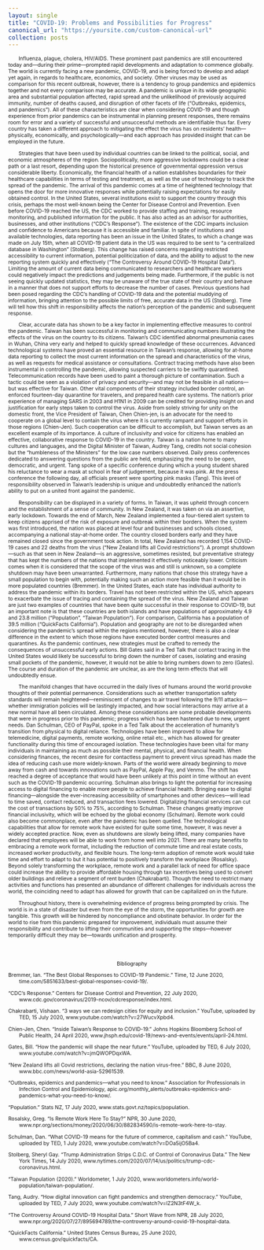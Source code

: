 ```yaml
---
layout: single
title: "COVID-19: Problems and Possibilities for Progress"
canonical_url: "https://yoursite.com/custom-canonical-url"
collection: posts
---
```



<html>
<head>
<style>
.center {
	text-align: center;
}
.myDiv {
  font-size: .75em;
}
.hang {
  padding-left: 22px ;
  text-indent: -22px ;
}
</style>
</head>
<body>
<div class="myDiv">

<p>&emsp;&emsp;Influenza, plague, cholera, HIV/AIDS. These prominent past pandemics are still encountered today and—during their prime—prompted rapid developments and adaptation to commence globally. The world is currently facing a new pandemic, COVID-19, and is being forced to develop and adapt yet again, in regards to healthcare, economics, and society. Other viruses may be used as comparison for this recent outbreak, however, there is a tendency to group pandemics and epidemics together and not every comparison may be accurate. A pandemic is unique in its wide geographic area and substantial population affected, rapid spread and the unlikelihood of previously acquired immunity, number of deaths caused, and disruption of other facets of life (“Outbreaks, epidemics, and pandemics”). All of these characteristics are clear when considering COVID-19 and though experience from prior pandemics can be instrumental in planning present responses, there remains room for error and a variety of successful and unsuccessful methods are identifiable thus far. Every country has taken a different approach to mitigating the effect the virus has on residents’ health—physically, economically, and psychologically—and each approach has provided insight that can be employed in the future. </p>


<p>&emsp;&emsp;Strategies that have been used by individual countries can be linked to the political, social, and economic atmospheres of the region. Sociopolitically, more aggressive lockdowns could be a clear path or a last resort, depending upon the historical presence of governmental oppression versus considerable liberty. Economically, the financial health of a nation establishes boundaries for their healthcare capabilities in terms of testing and treatment, as well as the use of technology to track the spread of the pandemic. The arrival of this pandemic comes at a time of heightened technology that opens the door for more innovative responses while potentially raising expectations for easily obtained control. In the United States, several institutions exist to support the country through this crisis, perhaps the most well-known being the Center for Disease Control and Prevention. Even before COVID-19 reached the US, the CDC worked to provide staffing and training, resource monitoring, and published information for the public. It has also acted as an advisor for authorities, businesses, and other institutions (“CDC’s Response”). The existence of the CDC imparts inclusion and confidence to Americans because it is accessible and familiar. In spite of institutions and available technologies, data reporting has been an issue in the United States, to which a change was made on July 15th, when all COVID-19 patient data in the US was required to be sent to “a centralized database in Washington” (Stolberg). This change has raised concerns regarding restricted accessibility to current information, potential politicization of data, and the ability to adjust to the new reporting system quickly and effectively (“The Controversy Around COVID-19 Hospital Data”). Limiting the amount of current data being communicated to researchers and healthcare workers could negatively impact the predictions and judgements being made. Furthermore, if the public is not seeing quickly updated statistics, they may be unaware of the true state of their country and behave in a manner that does not support efforts to decrease the number of cases. Previous questions had been posed regarding the CDC’s handling of COVID-19 data and the potential muddying of information, bringing attention to the possible limits of free, accurate data in the US (Stolberg). Time will tell how this shift in responsibility affects the nation’s perception of the pandemic and subsequent response. </p>

<p>&emsp;&emsp;Clear, accurate data has shown to be a key factor in implementing effective measures to control the pandemic. Taiwan has been successful in monitoring and communicating numbers illustrating the effects of the virus on the country to its citizens. Taiwan’s CDC identified abnormal pneumonia cases in Wuhan, China very early and helped to quickly spread knowledge of these occurrences. Advanced technological systems have proved an essential resource in Taiwan’s response, allowing for at-home data reporting to collect the most current information on the spread and characteristics of the virus, as well as requests for medical assistance or consultations. Contract tracing methods have also been instrumental in controlling the pandemic, allowing suspected carriers to be swiftly quarantined. Telecommunication records have been used to paint a thorough picture of contamination. Such a tactic could be seen as a violation of privacy and security—and may not be feasible in all nations—but was effective for Taiwan. Other vital components of their strategy included border control, an enforced fourteen-day quarantine for travelers, and prepared health care systems. The nation’s prior experience of managing SARS in 2003 and H1N1 in 2009 can be credited for providing insight on and justification for early steps taken to control the virus. Aside from solely striving for unity on the domestic front, the Vice President of Taiwan, Chen Chien-jen, is an advocate for the need to cooperate on a global level to contain the virus where it is currently rampant and support efforts in those regions (Chien-Jen). Such cooperation can be difficult to accomplish, but Taiwan serves as an excellent example of its importance. A culture of inclusivity and voice for citizens has enabled an effective, collaborative response to COVID-19 in the country. Taiwan is a nation home to many cultures and languages, and the Digital Minister of Taiwan, Audrey Tang, credits not social cohesion but the “humbleness of the Ministers” for the low case numbers observed. Daily press conferences dedicated to answering questions from the public are held, emphasizing the need to be open, democratic, and urgent. Tang spoke of a specific conference during which a young student shared his reluctance to wear a mask at school in fear of judgement, because it was pink. At the press conference the following day, all officials present were sporting pink masks (Tang). This level of responsibility observed in Taiwan’s leadership is unique and undoubtedly enhanced the nation’s ability to put on a united front against the pandemic. </p>

<p>&emsp;&emsp;Responsibility can be displayed in a variety of forms. In Taiwan, it was upheld through concern and the establishment of a sense of community. In New Zealand, it was taken on via an assertive, early lockdown. Towards the end of March, New Zealand implemented a four-tiered alert system to keep citizens apprised of the risk of exposure and outbreak within their borders. When the system was first introduced, the nation was placed at level four and businesses and schools closed, accompanying a national stay-at-home order. The country closed borders early and they have remained closed since the government took action. In total, New Zealand has recorded 1,154 COVID-19 cases and 22 deaths from the virus (“New Zealand lifts all Covid restrictions”). A prompt shutdown—such as that seen in New Zealand—is an aggressive, sometimes resisted, but preventative strategy that has kept the numbers of the nations that implemented it effectively noticeably lower. Criticism comes when it is considered that the scope of the virus was and still is unknown, so a complete shutdown may have been unwarranted. Furthermore, many nations that chose this strategy have a small population to begin with, potentially making such an action more feasible than it would be in more populated countries (Bremmer). In the United States, each state has individual authority to address the pandemic within its borders. Travel has not been restricted within the US, which appears to exacerbate the issue of tracing and containing the spread of the virus. New Zealand and Taiwan are just two examples of countries that have been quite successful in their response to COVID-19, but an important note is that these countries are both islands and have populations of approximately 4.9 and 23.8 million (“Population”, “Taiwan Population”). For comparison, California has a population of 39.5 million (“QuickFacts California”). Population and geography are not to be disregarded when considering the pandemic’s spread within the regions mentioned, however, there is also a clear difference in the extent to which those regions have executed border control measures and quarantines. As the pandemic continues, new strategies must be crafted to remedy the consequences of unsuccessful early actions. Bill Gates said in a Ted Talk that contact tracing in the United States would likely be successful to bring down the number of cases, isolating and erasing small pockets of the pandemic, however, it would not be able to bring numbers down to zero (Gates). The course and duration of the pandemic are unclear, as are the long term effects that will undoubtedly ensue. </p>


<p>&emsp;&emsp;The manifold changes that have occurred in the daily lives of humans around the world provoke thoughts of their potential permanence. Considerations such as whether transportation safety standards will remain heightened—reminiscent of changes to air travel following the 9/11 attacks—whether immigration policies will be lastingly impacted, and how social interactions may arrive at a new normal have all been circulated. Among these considerations are some probable developments that were in progress prior to this pandemic; progress which has been hastened due to new, urgent needs. Dan Schulman, CEO of PayPal, spoke in a Ted Talk about the acceleration of humanity’s transition from physical to digital reliance. Technologies have been improved to allow for telemedicine, digital payments, remote working, online retail etc., which has allowed for greater functionality during this time of encouraged isolation. These technologies have been vital for many individuals in maintaining as much as possible their mental, physical, and financial health. When considering finances, the recent desire for contactless payment to prevent virus spread has made the idea of reducing cash use more widely-known. Parts of the world were already beginning to move away from cash and towards innovations such as PayPal, Apple Pay, and Venmo. The shift has reached a degree of acceptance that would have been unlikely at this point in time without an event such as the COVID-19 pandemic occurring. Schulman also brings to light the potential for increasing access to digital financing to enable more people to achieve financial health. Bringing ease to digital financing—alongside the ever-increasing accessibility of smartphones and other devices—will lead to time saved, contact reduced, and transaction fees lowered. Digitalizing financial services can cut the cost of transactions by 50% to 75%, according to Schulman. These changes greatly improve financial inclusivity, which will be echoed by the global economy (Schulman). Remote work could also become commonplace, even after the pandemic has been quelled. The technological capabilities that allow for remote work have existed for quite some time, however, it was never a widely accepted practice. Now, even as shutdowns are slowly being lifted, many companies have declared that employees will be able to work from home well into 2021. There are many benefits to embracing a remote work format, including the reduction of commute time and real estate costs, increased worker productivity, and flexible hours. The long-term adoption of remote work would take time and effort to adapt to but it has potential to positively transform the workplace (Rosalsky). Beyond solely transforming the workplace, remote work and a parallel lack of need for office space could increase the ability to provide affordable housing through tax incentives being used to convert older buildings and relieve a segment of rent burden (Chakrabarti). Though the need to restrict many activities and functions has presented an abundance of different challenges for individuals across the world, the coinciding need to adapt has allowed for growth that can be capitalized on in the future. </p>


<p>&emsp;&emsp;Throughout history, there is overwhelming evidence of progress being prompted by crisis. The world is in a state of disaster but even from the eye of the storm, the opportunities for growth are tangible. This growth will be hindered by noncompliance and obstinate behavior. In order for the world to rise from this pandemic prepared for improvement, individuals must assume their responsibility and contribute to lifting their communities and supporting the steps—however temporarily difficult they may be—towards unification and prosperity. </p>

<pre>
	

</pre>

<p class="center">Bibliography</p>

<p class="hang">Bremmer, Ian. “The Best Global Responses to COVID-19 Pandemic.” Time, 12 June 2020, time.com/5851633/best-global-responses-covid-19/.</p>
<p class="hang">“CDC’s Response.” Centers for Disease Control and Prevention, 22 July 2020, www.cdc.gov/coronavirus/2019-ncov/cdcresponse/index.html.</p>
<p class="hang">Chakrabarti, Vishaan. “3 ways we can redesign cities for equity and inclusion.” YouTube, uploaded by TED, 15 July 2020, www.youtube.com/watch?v=27WucvXpbd4.</p>
<p class="hang">Chien-Jen, Chen. “Inside Taiwan’s Response to COVID-19.” Johns Hopkins Bloomberg School of Public Health, 24 April 2020, www.jhsph.edu/covid-19/news-and-events/events/april-24.html.</p>
<p class="hang">Gates, Bill. “How the pandemic will shape the near future.” YouTube, uploaded by TED, 6 July 2020, www.youtube.com/watch?v=jmQWOPDqxWA.</p>
<p class="hang">“New Zealand lifts all Covid restrictions, declaring the nation virus-free.” BBC, 8 June 2020, www.bbc.com/news/world-asia-52961539.</p>
<p class="hang">“Outbreaks, epidemics and pandemics—what you need to know.” Association for Professionals in Infection Control and Epidemiology, apic.org/monthly_alerts/outbreaks-epidemics-and-pandemics-what-you-need-to-know/.</p>
<p class="hang">“Population.” Stats NZ, 17 July 2020, www.stats.govt.nz/topics/population.</p>
<p class="hang">Rosalsky, Greg. “Is Remote Work Here To Stay?” NPR, 30 June 2020, www.npr.org/sections/money/2020/06/30/882834590/is-remote-work-here-to-stay.</p>
<p class="hang">Schulman, Dan. “What COVID-19 means for the future of commerce, capitalism and cash.” YouTube, uploaded by TED, 1 July 2020, www.youtube.com/watch?v=DOa5ijO5Ba4.</p>
<p class="hang">Stolberg, Sheryl Gay. “Trump Administration Strips C.D.C. of Control of Coronavirus Data.” The New York Times, 14 July 2020, www.nytimes.com/2020/07/14/us/politics/trump-cdc-coronavirus.html.</p>
<p class="hang">“Taiwan Population (2020).” Worldometer, 1 July 2020, www.worldometers.info/world-population/taiwan-population/.
<p class="hang">Tang, Audry. “How digital innovation can fight pandemics and strengthen democracy.” YouTube, uploaded by TED, 7 July 2020, www.youtube.com/watch?v=IZ2N3tF4W_k.</p>
<p class="hang">“The Controversy Around COVID-19 Hospital Data.” Short Wave from NPR, 28 July 2020, www.npr.org/2020/07/27/895694789/the-controversy-around-covid-19-hospital-data.</p>
<p class="hang">“QuickFacts California.” United States Census Bureau, 25 June 2020, www.census.gov/quickfacts/CA.</p>

